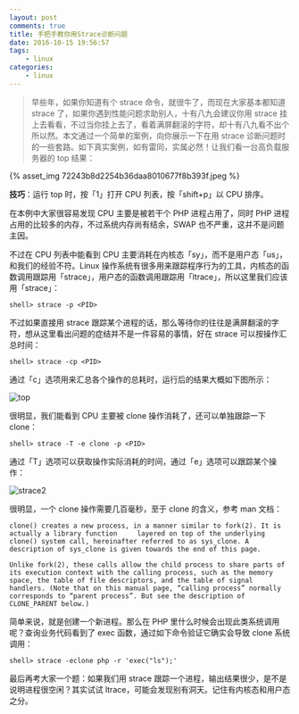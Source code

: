 ```yaml
---
layout: post
comments: true
title: 手把手教你用Strace诊断问题
date: 2016-10-15 19:56:57
tags:
    - linux
categories:
    - linux
---
```


> 早些年，如果你知道有个 strace 命令，就很牛了，而现在大家基本都知道 strace 了，如果你遇到性能问题求助别人，十有八九会建议你用 strace 挂上去看看，不过当你挂上去了，看着满屏翻滚的字符，却十有八九看不出个所以然。本文通过一个简单的案例，向你展示一下在用 strace 诊断问题时的一些套路。如下真实案例，如有雷同，实属必然！让我们看一台高负载服务器的 top 结果：

<!-- more -->

{% asset_img 72243b8d2254b36daa8010677f8b393f.jpeg %}

**技巧**：运行 top 时，按「1」打开 CPU 列表，按「shift+p」以 CPU 排序。

在本例中大家很容易发现 CPU 主要是被若干个 PHP 进程占用了，同时 PHP 进程占用的比较多的内存，不过系统内存尚有结余，SWAP 也不严重，这并不是问题主因。

不过在 CPU 列表中能看到 CPU 主要消耗在内核态「sy」，而不是用户态「us」，和我们的经验不符。Linux 操作系统有很多用来跟踪程序行为的工具，内核态的函数调用跟踪用「strace」，用户态的函数调用跟踪用「ltrace」，所以这里我们应该用「strace」：

    shell> strace -p <PID>

不过如果直接用 strace 跟踪某个进程的话，那么等待你的往往是满屏翻滚的字符，想从这里看出问题的症结并不是一件容易的事情，好在 strace  可以按操作汇总时间：

    shell> strace -cp <PID>

通过「c」选项用来汇总各个操作的总耗时，运行后的结果大概如下图所示：

![top](http://www.jiexiu.com/images/posts/e6d767f6532d7a9ff02137c1dae538c2.jpeg)

很明显，我们能看到 CPU 主要被 clone 操作消耗了，还可以单独跟踪一下 clone：

    shell> strace -T -e clone -p <PID>

通过「T」选项可以获取操作实际消耗的时间，通过「e」选项可以跟踪某个操作：

![strace2](http://www.jiexiu.com/images/posts/a0ca110f12d14615516e87dfabe76e93.jpeg)

很明显，一个 clone 操作需要几百毫秒，至于 clone 的含义，参考 man 文档：

    clone() creates a new process, in a manner similar to fork(2). It is actually a library function     layered on top of the underlying clone() system call, hereinafter referred to as sys_clone. A description of sys_clone is given towards the end of this page.

    Unlike fork(2), these calls allow the child process to share parts of its execution context with the calling process, such as the memory space, the table of file descriptors, and the table of signal handlers. (Note that on this manual page, “calling process” normally corresponds to “parent process”. But see the description of CLONE_PARENT below.)

简单来说，就是创建一个新进程。那么在 PHP 里什么时候会出现此类系统调用呢？查询业务代码看到了 exec 函数，通过如下命令验证它确实会导致 clone 系统调用：

    shell> strace -eclone php -r 'exec("ls");'

最后再考大家一个题：如果我们用 strace 跟踪一个进程，输出结果很少，是不是说明进程很空闲？其实试试 ltrace，可能会发现别有洞天。记住有内核态和用户态之分。

                       
                  
                    
                    
                    
                    
                    